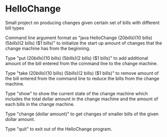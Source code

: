 # HelloChange


Small project on producing changes given certain set of bills with different bill types
 
Command line argument format as "java HelloChange ($20 bills) ($10 bills) ($5 bills) ($2 bills) ($1 bills)" to initialize the start up amount of changes that the change machine has from the beginning.

Type "put ($20 bills) ($10 bills) ($5 bills) ($2 bills) ($1 bills)" to add additional amount of the bill entered from the command line to the change machine.
 
Type "take ($20 bills) ($10 bills) ($5 bills) ($2 bills) ($1 bills)" to remove amount of the bill entered from the command line to reduce the bills from the change machine.

Type "show" to show the current state of the change machine which includes the total dollar amount in the change machine and the amount of each bills in the change machine.

Type "change (dollar amount)" to get changes of smaller bills of the given dollar amount.

Type "quit" to exit out of the HelloChange program.
